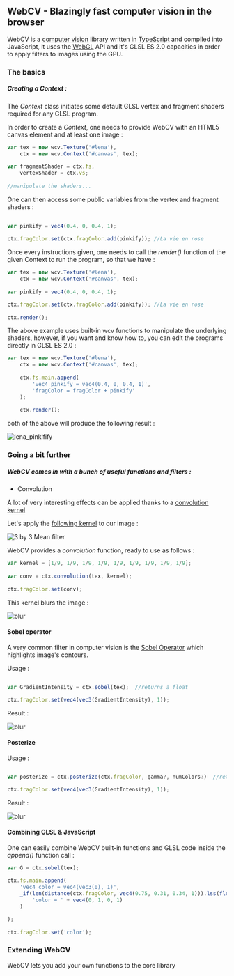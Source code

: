 ## WebCV - Blazingly fast computer vision in the browser

WebCV is a [computer vision](https://en.wikipedia.org/wiki/Computer_vision) library written in [TypeScript](http://www.typescriptlang.org/)
and compiled into JavaScript, it uses the [WebGL](https://developer.mozilla.org/en/docs/Web/API/WebGL_API) API and it's GLSL ES 2.0 capacities
in order to apply filters to images using the GPU.

### The basics

##### Creating a *Context* :
The *Context* class initiates some default GLSL vertex and fragment shaders required for any GLSL program.

In order to create a *Context*, one needs to provide WebCV with an HTML5 canvas element and at least one image :

```javascript
var tex = new wcv.Texture('#lena'),
	ctx = new wcv.Context('#canvas', tex);
	
var fragmentShader = ctx.fs,
	vertexShader = ctx.vs;
		
//manipulate the shaders...
```
	
One can then access some public variables from the vertex and fragment shaders :

```javascript
	
var pinkify = vec4(0.4, 0, 0.4, 1);
	
ctx.fragColor.set(ctx.fragColor.add(pinkify)); //La vie en rose
```

Once every instructions given, one needs to call the *render()* function of the given Context to run the program, so that we have :

```javascript
var tex = new wcv.Texture('#lena'),
	ctx = new wcv.Context('#canvas', tex);
	
var pinkify = vec4(0.4, 0, 0.4, 1);

ctx.fragColor.set(ctx.fragColor.add(pinkify)); //La vie en rose
	
ctx.render();	
```
	
The above example uses built-in wcv functions to manipulate the underlying shaders, however, if you want and know how to, you can 
edit the programs directly in GLSL ES 2.0 :

```javascript
var tex = new wcv.Texture('#lena'),
	ctx = new wcv.Context('#canvas', tex);
	
	ctx.fs.main.append(
		'vec4 pinkify = vec4(0.4, 0, 0.4, 1)',
		'fragColor = fragColor + pinkify'
	);
	
	ctx.render();
```
	
both of the above will produce the following result :

![lena_pinkifify](demo/images/pinkify.png)
	
### Going a bit further

##### WebCV comes in with a bunch of useful functions and filters :

- Convolution

A lot of very interesting effects can be applied thanks to a [convolution kernel](https://en.wikipedia.org/wiki/Kernel_(image_processing))

Let's apply the [following kernel](http://homepages.inf.ed.ac.uk/rbf/HIPR2/mean.htm) to our image :

![3 by 3 Mean filter](demo/images/kernel_1.png)

WebCV provides a *convolution* function, ready to use as follows :

```javascript
var kernel = [1/9, 1/9, 1/9, 1/9, 1/9, 1/9, 1/9, 1/9, 1/9];
	
var conv = ctx.convolution(tex, kernel);
	
ctx.fragColor.set(conv);
```

This kernel blurs the image : 

![blur](demo/images/blur.png)

#### Sobel operator

A very common filter in computer vision is the [Sobel Operator](https://en.wikipedia.org/wiki/Sobel_operator) which 
highlights image's contours.

Usage : 

```javascript

var GradientIntensity = ctx.sobel(tex);  //returns a float

ctx.fragColor.set(vec4(vec3(GradientIntensity), 1));
```

Result : 

![blur](demo/images/sobel.png)

#### Posterize

Usage : 

```javascript

var posterize = ctx.posterize(ctx.fragColor, gamma?, numColors?)  //returns a vec4

ctx.fragColor.set(vec4(vec3(GradientIntensity), 1));
```

Result : 

![blur](demo/images/posterize.png)

#### Combining GLSL & JavaScript

One can easily combine WebCV built-in functions and GLSL code inside the *append()* function call :

```javascript
var G = ctx.sobel(tex);
	
ctx.fs.main.append(
	'vec4 color = vec4(vec3(0), 1)',
	_if(len(distance(ctx.fragColor, vec4(0.75, 0.31, 0.34, 1))).lss(float(0.15)),
		'color = ' + vec4(0, 1, 0, 1)
	)

);
	
ctx.fragColor.set('color');
```

### Extending WebCV

WebCV lets you add your own functions to the core library